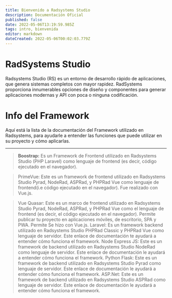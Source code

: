 ```yaml
---
title: Bienvenido a Radsystems Studio
description: Documentación Oficial
published: false
date: 2022-05-06T13:19:59.985Z
tags: intro, bienvenida
editor: markdown
dateCreated: 2022-05-06T00:02:03.779Z
---
```


# RadSystems Studio
Radsystems Studio (RS) es un entorno de desarrollo rápido de aplicaciones, que genera sistemas completos con mayor rapidez. RadSystems proporciona innumerables opciones de diseño y componentes para generar aplicaciones modernas y API con poca o ninguna codificación.

# Info del Framework

Aquí está la lista de la documentación del Framework utilizado en Radsystems, para ayudarle a entender las funciones que puede utilizar en su proyecto y cómo aplicarlas.

---
> **Boostrap:** Es un Framework de Frontend utilizado en Radsystems Studio (PHP Laravel) como lenguaje de frontend (es decir, código ejecutado en el navegador).

> PrimeVue: Este es un framework de frontend utilizado en Radsystems Studio Pyrad, NodeRad, ASPRad, y PHPRad Vue como lenguaje de frontend(i.e código ejecutado en el navegador). Fue realizado con Vue.js.

> Vue Quasar: Este es un marco de frontend utilizado en Radsystems Studio Pyrad, NodeRad, ASPRad, y PHPRad Vue como el lenguaje de frontend (es decir, el código ejecutado en el navegador). Permite publicar tu proyecto en aplicaciones móviles, de escritorio, SPA y PWA. Permite Se hizo con Vue.js.
> Laravel: Es un framework backend utilizado en Radsystems Studio PHPRad Classic y PHPRad Vue como lenguaje de servidor. Este enlace de documentación te ayudará a entender cómo funciona el framework.
> Node Express JS: Este es un framework de backend utilizado en Radsystems Studio NodeRad como lenguaje de servidor. Este enlace de documentación le ayudará a entender cómo funciona el framework.
> Python Flask: Este es un framework de backend utilizado en Radsystems Studio Pyrad como lenguaje de servidor. Este enlace de documentación le ayudará a entender cómo funciona el framework.
> ASP.Net: Este es un framework de backend utilizado en Radsystems Studio ASPRad como lenguaje de servidor. Este enlace de documentación le ayudará a entender cómo funciona el framework.

